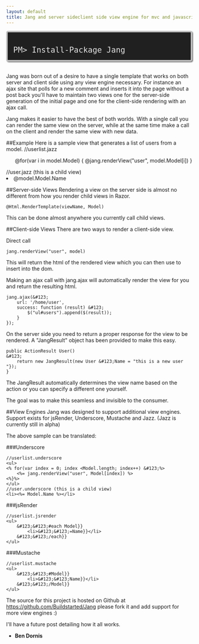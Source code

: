 ```yaml
---
layout: default
title: Jang and server sideclient side view engine for mvc and javascript
---
```


<div style="background-color: #202020; border: 4px solid #C0C0C0;border-radius: 5px 5px 5px 5px;box-shadow: 2px 2px 3px #6E6E6E;color: #E2E2E2;display: block;font: 1.5em 'andale mono','lucida console',monospace; overflow: auto; padding:15px; margin-bottom: 1.5em;"><p style="margin-bottom:0;">PM&gt; Install-Package Jang</div>

Jang was born out of a desire to have a single template that works on both server and client side using any view engine necessary. 
For instance an ajax site that polls for a new comment and inserts it into the page without a post back you'll have to maintain two views
one for the server-side generation of the initial page and one for the client-side rendering with an ajax call. 

Jang makes it easier to have the best of both worlds. With a single call you can render the same view on the server, while at the same time make a call
on the client and render the same view with new data.

##Example
Here is a sample view that generates a list of users from a model.
    //userlist.jazz
    <ul>
        @for(var i in model.Model) &#123;
            @jang.renderView("user", model.Model[i])
        }
    </ul>
    //user.jazz (this is a child view)
    <li>@model.Model.Name</li>


##Server-side Views
Rendering a view on the server side is almost no different from how you render child views in Razor.

    @Html.RenderTemplate(viewName, Model)

This can be done almost anywhere you currently call child views.
    
##Client-side Views
There are two ways to render a client-side view.

Direct call

    jang.renderView("user", model)

    
This will return the html of the rendered view which you can then use to insert into the dom.

Making an ajax call with jang.ajax will automatically render the view for you and return the resulting html.

    jang.ajax(&#123;
        url: '/home/user',
        success: function (result) &#123;
            $("ul#users").append($(result));
        }
    });


On the server side you need to return a proper response for the view to be rendered. A "JangResult" object has been provided to make this easy.

    public ActionResult User()
    &#123;
        return new JangResult(new User &#123;Name = "this is a new user "});
    }


The JangResult automatically determines the view name based on the action or you can specify a different one yourself.

The goal was to make this seamless and invisible to the consumer.

##View Engines
Jang was designed to support additional view engines. Support exists for jsRender, Underscore, Mustache and Jazz. (Jazz is currently still in alpha)

The above sample can be translated:

###Underscore
    
    //userlist.underscore
    <ul>
	<% for(var index = 0; index <Model.length; index++) &#123;%>
		<%= jang.renderView("user", Model[index]) %>
	<%}%>
    </ul>
    //user.underscore (this is a child view)
    <li><%= Model.Name %></li>
	
###jsRender

    //userlist.jsrender
	<ul>
		&#123;&#123;#each Model}}
			<li>&#123;&#123;=Name}}</li>
		&#123;&#123;/each}}
	</ul>

###Mustache

    //userlist.mustache
	<ul>
		&#123;&#123;#Model}}
			<li>&#123;&#123;Name}}</li>
		&#123;&#123;/Model}}
	</ul>

The source for this project is hosted on Github at <a href="https://github.com/Buildstarted/Jang" title="https://github.com/Buildstarted/Jang">https://github.com/Buildstarted/Jang</a> please fork it and add support for more view engines :)

I'll have a future post detailing how it all works.

- <strong>Ben Dornis</strong>